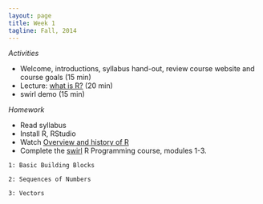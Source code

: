 ```yaml
---
layout: page
title: Week 1
tagline: Fall, 2014
---
```



_Activities_

* Welcome, introductions, syllabus hand-out, review course website and course goals (15 min)
* Lecture: [what is R?](./lectures/week1/WhatIsR.pdf) (20 min)
* swirl demo (15 min)

_Homework_

* Read syllabus
* Install R, RStudio
* Watch [Overview and history of R](https://www.youtube.com/watch?v=kzxHxFHW6hs)
* Complete the [swirl](http://swirlstats.com/students.html) R Programming course, modules 1-3.

```
1: Basic Building Blocks
```

```
2: Sequences of Numbers
```

```
3: Vectors
```